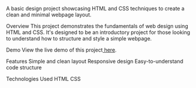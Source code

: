 A basic design project showcasing HTML and CSS techniques to create a clean and minimal webpage layout.

Overview
This project demonstrates the fundamentals of web design using HTML and CSS. It's designed to be an introductory project for those looking to understand how to structure and style a simple webpage.

Demo
View the live demo of this project[ here](https://ayushatree.github.io/ayushatree-design-2/).

Features
Simple and clean layout
Responsive design
Easy-to-understand code structure

Technologies Used
HTML
CSS
